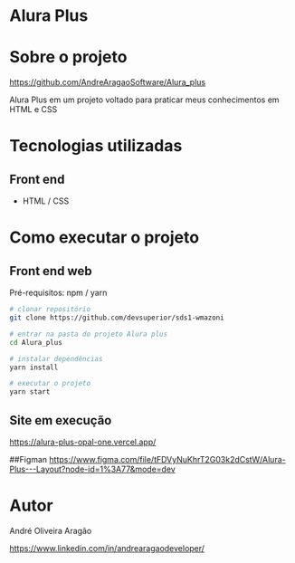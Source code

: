 # Alura Plus


# Sobre o projeto

https://github.com/AndreAragaoSoftware/Alura_plus

Alura Plus em um projeto voltado para praticar meus conhecimentos em HTML e CSS


# Tecnologias utilizadas
## Front end
- HTML / CSS 

# Como executar o projeto


## Front end web
Pré-requisitos: npm / yarn

```bash
# clonar repositório
git clone https://github.com/devsuperior/sds1-wmazoni

# entrar na pasta do projeto Alura plus
cd Alura_plus

# instalar dependências
yarn install

# executar o projeto
yarn start
```

## Site em execução
https://alura-plus-opal-one.vercel.app/

##Figman
https://www.figma.com/file/tFDVyNuKhrT2G03k2dCstW/Alura-Plus---Layout?node-id=1%3A77&mode=dev
# Autor

André Oliveira Aragão

https://www.linkedin.com/in/andrearagaodeveloper/
